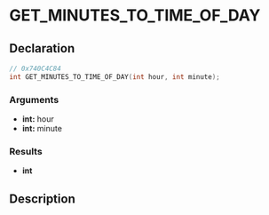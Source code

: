 # GET_MINUTES_TO_TIME_OF_DAY

## Declaration
```cpp
// 0x740C4C84
int GET_MINUTES_TO_TIME_OF_DAY(int hour, int minute);
```

### Arguments
- **int:** hour
- **int:** minute

### Results
- **int**

## Description
